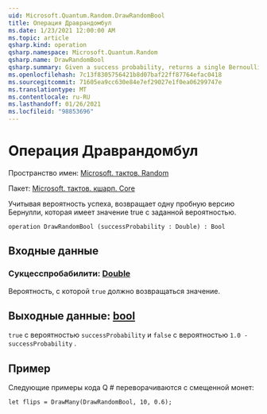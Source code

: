 ```yaml
---
uid: Microsoft.Quantum.Random.DrawRandomBool
title: Операция Драврандомбул
ms.date: 1/23/2021 12:00:00 AM
ms.topic: article
qsharp.kind: operation
qsharp.namespace: Microsoft.Quantum.Random
qsharp.name: DrawRandomBool
qsharp.summary: Given a success probability, returns a single Bernoulli trial that is true with the given probability.
ms.openlocfilehash: 7c13f8305756421b8d07baf22ff87764efac0418
ms.sourcegitcommit: 71605ea9cc630e84e7ef29027e1f0ea06299747e
ms.translationtype: MT
ms.contentlocale: ru-RU
ms.lasthandoff: 01/26/2021
ms.locfileid: "98853696"
---
```

# <a name="drawrandombool-operation"></a>Операция Драврандомбул

Пространство имен: [Microsoft. тактов. Random](xref:Microsoft.Quantum.Random)

Пакет: [Microsoft. тактов. кшарп. Core](https://nuget.org/packages/Microsoft.Quantum.QSharp.Core)


Учитывая вероятность успеха, возвращает одну пробную версию Бернулли, которая имеет значение true с заданной вероятностью.

```qsharp
operation DrawRandomBool (successProbability : Double) : Bool
```


## <a name="input"></a>Входные данные

### <a name="successprobability--double"></a>Сукцесспробабилити: [Double](xref:microsoft.quantum.lang-ref.double)

Вероятность, с которой `true` должно возвращаться значение.



## <a name="output--bool"></a>Выходные данные: [bool](xref:microsoft.quantum.lang-ref.bool)

`true` с вероятностью `successProbability` и `false` с вероятностью `1.0 - successProbability` .

## <a name="example"></a>Пример

Следующие примеры кода Q # переворачиваются с смещенной монет:

```qsharp
let flips = DrawMany(DrawRandomBool, 10, 0.6);
```